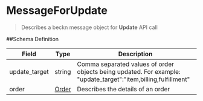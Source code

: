 # MessageForUpdate

> Describes a beckn message object for **Update** API call

##Schema Definition

| **Field**     | **Type**                                                 | **Description**                                                                                                |
| ------------- | -------------------------------------------------------- | -------------------------------------------------------------------------------------------------------------- |
| update_target | string                                                   | Comma separated values of order objects being updated. For example: "update_target":"item,billing,fulfillment" |
| order         | [Order](/docs/core-specification/schema-reference/order) | Describes the details of an order                                                                              |
